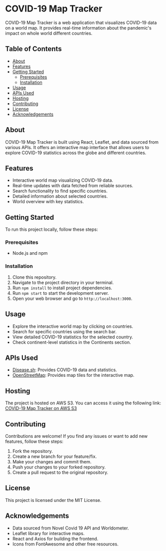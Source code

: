 # COVID-19 Map Tracker

COVID-19 Map Tracker is a web application that visualizes COVID-19 data on a world map. It provides real-time information about the pandemic's impact on whole world different countries.

## Table of Contents

- [About](#about)
- [Features](#features)
- [Getting Started](#getting-started)
  - [Prerequisites](#prerequisites)
  - [Installation](#installation)
- [Usage](#usage)
- [APIs Used](#apis-used)
- [Hosting](#hosting)
- [Contributing](#contributing)
- [License](#license)
- [Acknowledgements](#acknowledgements)

## About

COVID-19 Map Tracker is built using React, Leaflet, and data sourced from various APIs. It offers an interactive map interface that allows users to explore COVID-19 statistics across the globe and different countries.

## Features

- Interactive world map visualizing COVID-19 data.
- Real-time updates with data fetched from reliable sources.
- Search functionality to find specific countries.
- Detailed information about selected countries.
- World overview with key statistics.

## Getting Started

To run this project locally, follow these steps:

### Prerequisites

- Node.js and npm

### Installation

1. Clone this repository.
2. Navigate to the project directory in your terminal.
3. Run `npm install` to install project dependencies.
4. Run `npm start` to start the development server.
5. Open your web browser and go to `http://localhost:3000`.

## Usage

- Explore the interactive world map by clicking on countries.
- Search for specific countries using the search bar.
- View detailed COVID-19 statistics for the selected country.
- Check continent-level statistics in the Continents section.

## APIs Used

- [Disease.sh](https://disease.sh/): Provides COVID-19 data and statistics.
- [OpenStreetMap](https://www.openstreetmap.org/): Provides map tiles for the interactive map.

## Hosting

The project is hosted on AWS S3. You can access it using the following link:
[COVID-19 Map Tracker on AWS S3](http://covid19project05.s3-website-us-east-1.amazonaws.com/)


## Contributing

Contributions are welcome! If you find any issues or want to add new features, follow these steps:

1. Fork the repository.
2. Create a new branch for your feature/fix.
3. Make your changes and commit them.
4. Push your changes to your forked repository.
5. Create a pull request to the original repository.

## License

This project is licensed under the MIT License.

## Acknowledgements

- Data sourced from Novel Covid 19 API and Worldometer.
- Leaflet library for interactive maps.
- React and Axios for building the frontend.
- Icons from FontAwesome and other free resources.
